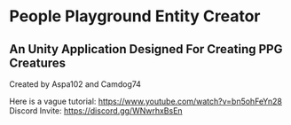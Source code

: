 # People Playground Entity Creator
 An Unity Application Designed For Creating PPG Creatures
--------------------------------
Created by Aspa102 and Camdog74

Here is a vague tutorial: https://www.youtube.com/watch?v=bn5ohFeYn28
Discord Invite: https://discord.gg/WNwrhxBsEn
